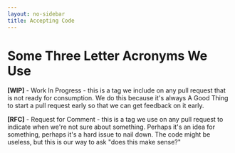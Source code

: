 ```yaml
---
layout: no-sidebar
title: Accepting Code
---
```


# Some Three Letter Acronyms We Use

**\[WIP\]** - Work In Progress - this is a tag we include on any pull request that is not ready for consumption. We do this because it's always A Good Thing to start a pull request early so that we can get feedback on it early.

**\[RFC\]** - Request for Comment - this is a tag we use on any pull request to indicate when we're not sure about something. Perhaps it's an idea for something, perhaps it's a hard issue to nail down. The code might be useless, but this is our way to ask "does this make sense?"

